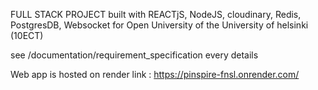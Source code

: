 FULL STACK PROJECT built with REACTjS, NodeJS, cloudinary, Redis, PostgresDB, Websocket
for Open University of the University of helsinki (10ECT)

see /documentation/requirement_specification every details

Web app is hosted on render
link : https://pinspire-fnsl.onrender.com/
